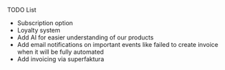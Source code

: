 
TODO List

- Subscription option
- Loyalty system
- Add AI for easier understanding of our products
- Add email notifications on important events like failed to create invoice when it will be fully automated
- Add invoicing via superfaktura

